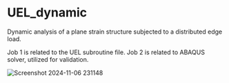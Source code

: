 # UEL_dynamic
Dynamic analysis of a plane strain structure subjected to a distributed edge load. 

Job 1 is related to the UEL subroutine file. 
Job 2 is related to ABAQUS solver, utilized for validation.

![Screenshot 2024-11-06 231148](https://github.com/user-attachments/assets/22272507-87f5-4360-b693-a63358fc7a79)
